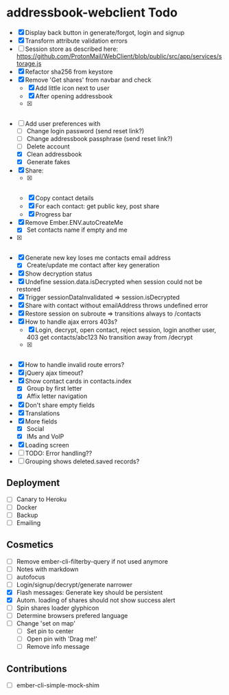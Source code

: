 # addressbook-webclient Todo

 - [x] Display back button in generate/forgot, login and signup
 - [x] Transform attribute validation errors
 - [ ] Session store as described here: https://github.com/ProtonMail/WebClient/blob/public/src/app/services/storage.js
 - [x] Refactor sha256 from keystore
 - [x] Remove 'Get shares' from navbar and check
   - [x] Add little icon next to user
   - [x] After opening addressbook
   - [x] ~~~Periodically~~~
 - [ ] Add user preferences with
   - [ ] Change login password (send reset link?)
   - [ ] Change addressbook passphrase (send reset link?)
   - [ ] Delete account
   - [x] Clean addressbook
   - [x] Generate fakes
 - [x] Share:
   - [x] ~~~Check if contact.me~~~
   - [x] Copy contact details
   - [x] For each contact: get public key, post share
   - [x] Progress bar
 - [x] Remove Ember.ENV.autoCreateMe
   - [x] Set contacts name if empty and me
 - [x] ~~~Embed map with responsive-embed~~~
 - [x] Generate new key loses me contacts email address
   - [x] Create/update me contact after key generation
 - [x] Show decryption status
 - [x] Undefine session.data.isDecrypted when session could not be restored
  - [x] Trigger sessionDataInvalidated => session.isDecrypted
 - [x] Share with contact without emailAddress throws undefined error
 - [x] Restore session on subroute => transitions always to /contacts
 - [x] How to handle ajax errors 403s?
   - [x] Login, decrypt, open contact, reject session, login another user, 403 get contacts/abc123
         No transition away from /decrypt
   - [x] ~~~DS.RESTAdapters feature flag for Error classes~~~
 - [x] How to handle invalid route errors?
 - [x] jQuery ajax timeout?
 - [x] Show contact cards in contacts.index
   - [x] Group by first letter
   - [x] Affix letter navigation
 - [x] Don't share empty fields
 - [x] Translations
 - [x] More fields
   - [x] Social
   - [x] IMs and VoIP
 - [x] Loading screen
 - [ ] TODO: Error handling\??
 - [ ] Grouping shows deleted.saved records?

## Deployment
 
 - [ ] Canary to Heroku
 - [ ] Docker
 - [ ] Backup
 - [ ] Emailing

## Cosmetics

 - [ ] Remove ember-cli-filterby-query if not used anymore
 - [ ] Notes with markdown
 - [ ] autofocus
 - [ ] Login/signup/decrypt/generate narrower
 - [x] Flash messages: Generate key should be persistent
 - [x] Autom. loading of shares should not show success alert
 - [ ] Spin shares loader glyphicon
 - [ ] Determine browsers prefered language
 - [ ] Change 'set on map'
   - [ ] Set pin to center
   - [ ] Open pin with 'Drag me!'
   - [ ] Remove info message
   
## Contributions

 - [ ] ember-cli-simple-mock-shim
 
